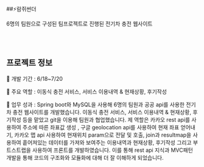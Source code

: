 ##⚡람쥐썬더

6명의 팀원으로 구성된 팀프로젝트로 진행된 전기차 충전 웹사이트

<br><br/>
## 프로젝트 정보
📌 개발 기간 : 6/18~7/20

📌 주요 역할 : 이동식 충전 서비스, 서비스 이용내역 & 현재상황, 후기작성

📌 업무 성과 :
Spring boot와 MySQL을 사용해 6명의 팀원과  공공 api를 사용한 전기차 충전 웹사이트를 개발했습니다.
이동식 충전 서비스, 서비스 이용내역 & 현재상황, 후기작성 등을 맡았고 git을 이용해 팀원과 협업했습니다. 
제 역할은 카카오 rest api를 사용하여 주소에 따른 좌표값 생성 , 구글 geolocation api를 사용하여 현재 좌표 얻어내기,  카카오 맵 api 사용하여 현재위치 param으로 전달 및 호출,  join과 resultmap을 사용하여 흩어져있는 데이터를 가져와 보여주는 이용내역과 현재상황, 후기작성 그리고 부트스트랩을 사용하여 프론트를 개발하였습니다. 
이를 통해 rest api 지식과 MVC패턴 개발을 통해 코드의 구조화와 모듈화에 대해 더 잘 이해하게 되었습니다.
